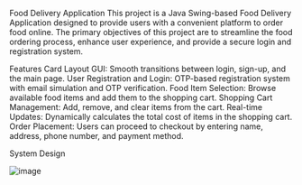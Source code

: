 Food Delivery Application
This project is a Java Swing-based Food Delivery Application designed to provide users with a convenient platform to order food online. The primary objectives of this project are to streamline the food ordering process, enhance user experience, and provide a secure login and registration system.

Features
Card Layout GUI: Smooth transitions between login, sign-up, and the main page.
User Registration and Login: OTP-based registration system with email simulation and OTP verification.
Food Item Selection: Browse available food items and add them to the shopping cart.
Shopping Cart Management: Add, remove, and clear items from the cart.
Real-time Updates: Dynamically calculates the total cost of items in the shopping cart.
Order Placement: Users can proceed to checkout by entering name, address, phone number, and payment method.

System Design



![image](https://github.com/darshneesunderraj/NOM-NOM-Food-Ordering-Application/assets/125433824/1ffe0c7b-6321-4c82-bb22-aeb9a863c712)

